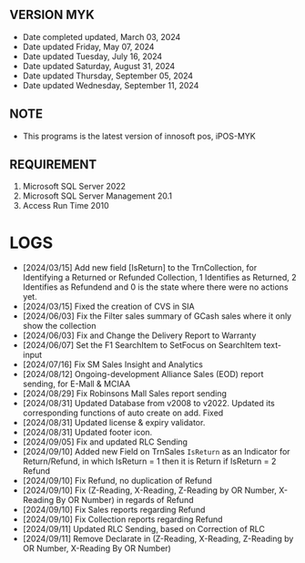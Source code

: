 ## VERSION MYK
* Date completed updated, March 03, 2024
* Date updated Friday, May 07, 2024
* Date updated Tuesday, July 16, 2024
* Date updated Saturday, August 31, 2024
* Date updated Thursday, September 05, 2024
* Date updated Wednesday, September 11, 2024

## NOTE
* This programs is the latest version of innosoft pos, iPOS-MYK

## REQUIREMENT
1. Microsoft SQL Server 2022
2. Microsoft SQL Server Management 20.1
3. Access Run Time 2010

# LOGS
- [2024/03/15] Add new field [IsReturn] to the TrnCollection, for Identifying a Returned or Refunded Collection, 1 Identifies as Returned, 2 Identifies as Refundend and 0 is the state where there were no actions yet. 
- [2024/03/15] Fixed the creation of CVS in SIA
- [2024/06/03] Fix the Filter sales summary of GCash sales where it only show the collection
- [2024/06/03] Fix and Change the Delivery Report to Warranty
- [2024/06/07] Set the F1 SearchItem to SetFocus on SearchItem text-input
- [2024/07/16] Fix SM Sales Insight and Analytics
- [2024/08/12] Ongoing-development Alliance Sales (EOD) report sending, for E-Mall & MCIAA
- [2024/08/29] Fix Robinsons Mall Sales report sending
- [2024/08/31] Updated Database from v2008 to v2022. Updated its corresponding functions of auto create on add. Fixed
- [2024/08/31] Updated license & expiry validator.
- [2024/08/31] Updated footer icon.
- [2024/09/05] Fix and updated RLC Sending
- [2024/09/10] Added new Field on TrnSales `IsReturn` as an Indicator for Return/Refund, in which IsReturn = 1 then it is Return if IsReturn = 2 Refund
- [2024/09/10] Fix Refund, no duplication of Refund
- [2024/09/10] Fix (Z-Reading, X-Reading, Z-Reading by OR Number, X-Reading By OR Number) in regards of Refund
- [2024/09/10] Fix Sales reports regarding Refund
- [2024/09/10] Fix Collection reports regarding Refund
- [2024/09/11] Updated RLC Sending, based on Correction of RLC
- [2024/09/11] Remove Declarate in (Z-Reading, X-Reading, Z-Reading by OR Number, X-Reading By OR Number)
